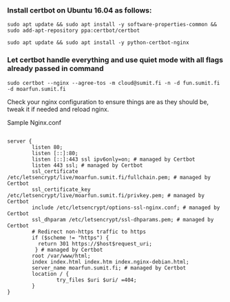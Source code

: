 ### Install certbot on Ubuntu 16.04 as follows:

`sudo apt update && sudo apt install -y software-properties-common && sudo add-apt-repository ppa:certbot/certbot`

`sudo apt update && sudo apt install -y python-certbot-nginx`

### Let certbot handle everything and use quiet mode with all flags already passed in command

`sudo certbot --nginx --agree-tos -m cloud@sumit.fi -n -d fun.sumit.fi -d moarfun.sumit.fi`


Check your nginx configuration to ensure things are as they should be, tweak it if needed and reload nginx.


Sample Nginx.conf
```

server {
        listen 80;
        listen [::]:80;
        listen [::]:443 ssl ipv6only=on; # managed by Certbot
        listen 443 ssl; # managed by Certbot
        ssl_certificate /etc/letsencrypt/live/moarfun.sumit.fi/fullchain.pem; # managed by Certbot
        ssl_certificate_key /etc/letsencrypt/live/moarfun.sumit.fi/privkey.pem; # managed by Certbot
        include /etc/letsencrypt/options-ssl-nginx.conf; # managed by Certbot
        ssl_dhparam /etc/letsencrypt/ssl-dhparams.pem; # managed by Certbot
        # Redirect non-https traffic to https
        if ($scheme != "https") {
          return 301 https://$host$request_uri;
         } # managed by Certbot
        root /var/www/html;
        index index.html index.htm index.nginx-debian.html;
        server_name moarfun.sumit.fi; # managed by Certbot
        location / {
                try_files $uri $uri/ =404;
        }
}
```
